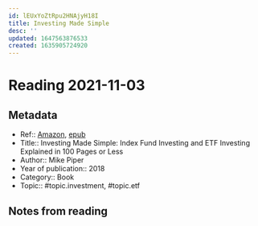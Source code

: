 ```yaml
---
id: lEUxYoZtRpu2HNAjyH18I
title: Investing Made Simple
desc: ''
updated: 1647563876533
created: 1635905724920
---
```

# Reading 2021-11-03

## Metadata

- Ref:: [Amazon](https://www.amazon.com/Investing-Made-Simple-Index-Explained-ebook/dp/B004KA9RN2), [epub](https://docdrop.org/epub/Investing-Made-Simple_-Index-Fu---Mike-Piper-l6y6s.epub/?loc=titlepage.xhtml)
- Title:: Investing Made Simple: Index Fund Investing and ETF Investing Explained in 100 Pages or Less
- Author:: Mike Piper
- Year of publication:: 2018
- Category:: Book
- Topic:: #topic.investment, #topic.etf

## Notes from reading
